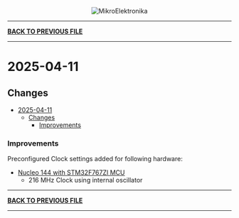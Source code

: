 
<p align="center">
  <img src="http://www.mikroe.com/img/designs/beta/logo_small.png?raw=true" alt="MikroElektronika"/>
</p>

---

**[BACK TO PREVIOUS FILE](../changelog.md)**

---

# 2025-04-11

## Changes

- [2025-04-11](#2025-04-11)
  - [Changes](#changes)
    + [Improvements](#improvements)

### Improvements

Preconfigured Clock settings added for following hardware:

+ [Nucleo 144 with STM32F767ZI MCU](https://www.st.com/content/st_com/en/products/evaluation-tools/product-evaluation-tools/mcu-mpu-eval-tools/stm32-mcu-mpu-eval-tools/stm32-nucleo-boards/nucleo-f767zi.html)
  + 216 MHz Clock using internal oscillator

---

**[BACK TO PREVIOUS FILE](../changelog.md)**

---
